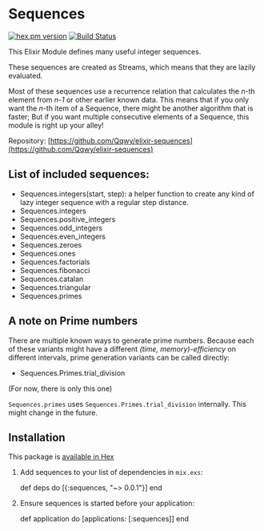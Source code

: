 
# Sequences

[![hex.pm version](https://img.shields.io/hexpm/v/sequences.svg)](https://hex.pm/packages/sequences)
[![Build Status](https://travis-ci.org/Qqwy/elixir-sequences.svg?branch=master)](https://travis-ci.org/Qqwy/elixir-sequences)

This Elixir Module defines many useful integer sequences.

These sequences are created as Streams, which means that they are lazily evaluated.

Most of these sequences use a recurrence relation that calculates the *n*-th element from *n-1* or other earlier known data. This means that if you only want the *n*-th item of a Sequence, there might be another algorithm that is faster; But if you want multiple consecutive elements of a Sequence, this module is right up your alley!



Repository: [https://github.com/Qqwy/elixir-sequences](https://github.com/Qqwy/elixir-sequences)


## List of included sequences:

- Sequences.integers(start, step): a helper function to create any kind of lazy integer sequence with a regular step distance.
- Sequences.integers
- Sequences.positive_integers 
- Sequences.odd_integers
- Sequences.even_integers
- Sequences.zeroes
- Sequences.ones
- Sequences.factorials
- Sequences.fibonacci
- Sequences.catalan
- Sequences.triangular
- Sequences.primes

## A note on Prime numbers

There are multiple known ways to generate prime numbers. Because each of these variants might have a different *(time, memory)-efficiency* on different intervals, prime generation variants can be called directly:

- Sequences.Primes.trial_division

(For now, there is only this one)

`Sequences.primes` uses `Sequences.Primes.trial_division` internally. This might change in the future.


## Installation

This package is [available in Hex](https://hex.pm/packages/sequences)

  1. Add sequences to your list of dependencies in `mix.exs`:

        def deps do
          [{:sequences, "~> 0.0.1"}]
        end

  2. Ensure sequences is started before your application:

        def application do
          [applications: [:sequences]]
        end

